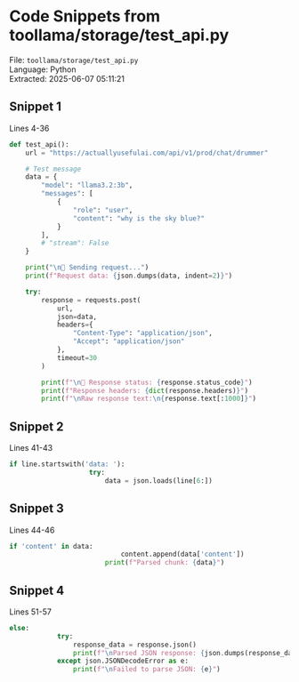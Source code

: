# Code Snippets from toollama/storage/test_api.py

File: `toollama/storage/test_api.py`  
Language: Python  
Extracted: 2025-06-07 05:11:21  

## Snippet 1
Lines 4-36

```Python
def test_api():
    url = "https://actuallyusefulai.com/api/v1/prod/chat/drummer"

    # Test message
    data = {
        "model": "llama3.2:3b",
        "messages": [
            {
                "role": "user",
                "content": "why is the sky blue?"
            }
        ],
        # "stream": False
    }

    print("\n🚀 Sending request...")
    print(f"Request data: {json.dumps(data, indent=2)}")

    try:
        response = requests.post(
            url,
            json=data,
            headers={
                "Content-Type": "application/json",
                "Accept": "application/json"
            },
            timeout=30
        )

        print(f"\n📡 Response status: {response.status_code}")
        print(f"Response headers: {dict(response.headers)}")
        print(f"\nRaw response text:\n{response.text[:1000]}")
```

## Snippet 2
Lines 41-43

```Python
if line.startswith('data: '):
                    try:
                        data = json.loads(line[6:])
```

## Snippet 3
Lines 44-46

```Python
if 'content' in data:
                            content.append(data['content'])
                        print(f"Parsed chunk: {data}")
```

## Snippet 4
Lines 51-57

```Python
else:
            try:
                response_data = response.json()
                print(f"\nParsed JSON response: {json.dumps(response_data, indent=2)}")
            except json.JSONDecodeError as e:
                print(f"\nFailed to parse JSON: {e}")
```

